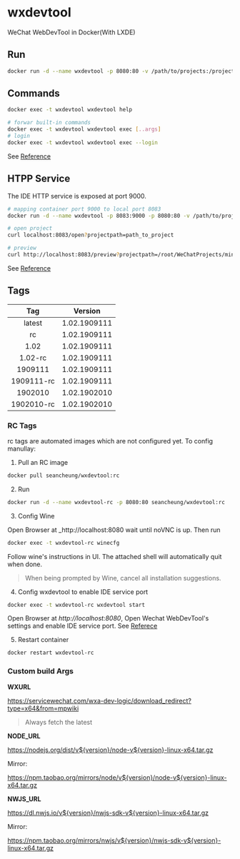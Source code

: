 # wxdevtool

WeChat WebDevTool in Docker(With LXDE)

## Run

```bash
docker run -d --name wxdevtool -p 8080:80 -v /path/to/projects:/projects seancheung/wxdevtool:latest
```

## Commands

```bash
docker exec -t wxdevtool wxdevtool help

# forwar built-in commands
docker exec -t wxdevtool wxdevtool exec [..args]
# login
docker exec -t wxdevtool wxdevtool exec --login
```

See [Reference](https://developers.weixin.qq.com/miniprogram/dev/devtools/cli.html)

## HTPP Service

The IDE HTTP service is exposed at port 9000.

```bash
# mapping container port 9000 to local port 8083
docker run -d --name wxdevtool -p 8083:9000 -p 8080:80 -v /path/to/projects:/projects seancheung/wxdevtool:latest

# open project
curl localhost:8083/open?projectpath=path_to_project

# preview
curl http://localhost:8083/preview?projectpath=/root/WeChatProjects/miniprogram-1
```

See [Reference](https://developers.weixin.qq.com/miniprogram/dev/devtools/http.html)

## Tags

|  Tag   |   Version    |
| :----: | :----------: |
| latest |    1.02.1909111    |
| rc |    1.02.1909111    |
|  1.02  | 1.02.1909111 |
|  1.02-rc  | 1.02.1909111 |
|  1909111  | 1.02.1909111 |
|  1909111-rc  | 1.02.1909111 |
|  1902010  | 1.02.1902010 |
|  1902010-rc  | 1.02.1902010 |

### RC Tags

rc tags are automated images which are not configured yet. To config manullay:

1. Pull an RC image

```bash
docker pull seancheung/wxdevtool:rc
```

2. Run

```bash
docker run -d --name wxdevtool-rc -p 8080:80 seancheung/wxdevtool:rc
```

3. Config Wine

Open Browser at _http://localhost:8080 wait until noVNC is up. Then run

```bash
docker exec -t wxdevtool-rc winecfg
```

Follow wine's instructions in UI. The attached shell will automatically quit when done.

> When being prompted by Wine, cancel all installation suggestions.

4. Config wxdevtool to enable IDE service port

```bash
docker exec -t wxdevtool-rc wxdevtool start
```

Open Browser at _http://localhost:8080_, Open Wechat WebDevTool's settings and enable IDE service port. See [Referece](https://developers.weixin.qq.com/miniprogram/dev/devtools/cli.html)

5. Restart container

```bash
docker restart wxdevtool-rc
```

### Custom build Args

**WXURL**

https://servicewechat.com/wxa-dev-logic/download_redirect?type=x64&from=mpwiki

> Always fetch the latest

**NODE_URL**

https://nodejs.org/dist/v${version}/node-v${version}-linux-x64.tar.gz

Mirror:

https://npm.taobao.org/mirrors/node/v${version}/node-v${version}-linux-x64.tar.gz

**NWJS_URL**

https://dl.nwjs.io/v${version}/nwjs-sdk-v${version}-linux-x64.tar.gz

Mirror:

https://npm.taobao.org/mirrors/nwjs/v${version}/nwjs-sdk-v${version}-linux-x64.tar.gz
